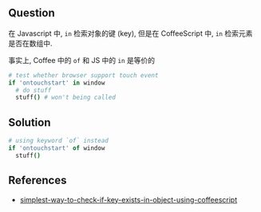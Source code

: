 ## Question

在 Javascript 中, `in` 检索对象的键 (key), 但是在 CoffeeScript 中, `in` 检索元素
是否在数组中.

事实上, Coffee 中的 `of` 和 JS 中的 `in` 是等价的

```coffee
# test whether browser support touch event
if 'ontouchstart' in window
  # do stuff
  stuff() # won't being called
```

## Solution
 
```coffee
# using keyword `of` instead
if 'ontouchstart' of window
  stuff()
```

## References

  * [simplest-way-to-check-if-key-exists-in-object-using-coffeescript](http://stackoverflow.com/questions/8242984/simplest-way-to-check-if-key-exists-in-object-using-coffeescript)
